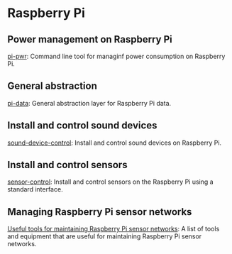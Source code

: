 # Raspberry Pi

## Power management on Raspberry Pi

[pi-pwr](https://github.com/Wildlife-Systems/pi-pwr): Command line tool for managinf power consumption on Raspberry Pi.

## General abstraction

[pi-data](https://github.com/Wildlife-Systems/pi-data): General abstraction layer for Raspberry Pi data.

## Install and control sound devices

[sound-device-control](https://github.com/Wildlife-Systems/sound-device-control): Install and control sound devices on Raspberry Pi.

## Install and control sensors

[sensor-control](https://github.com/Wildlife-Systems/sensor-control): Install and control sensors on the Raspberry Pi using a standard interface.

## Managing Raspberry Pi sensor networks

[Useful tools for maintaining Raspberry Pi sensor networks](/notes/raspberry-pi-tools): A list of tools and equipment that are useful for maintaining Raspberry Pi sensor networks.
